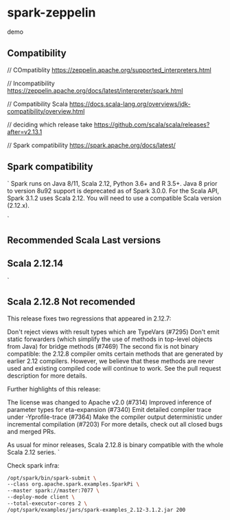 # spark-zeppelin
demo


## Compatibility

// COmpatiblity 
https://zeppelin.apache.org/supported_interpreters.html

// Incompatibility 
https://zeppelin.apache.org/docs/latest/interpreter/spark.html

// Compatibility Scala
https://docs.scala-lang.org/overviews/jdk-compatibility/overview.html

// deciding which release take
https://github.com/scala/scala/releases?after=v2.13.1

// Spark compatibility
https://spark.apache.org/docs/latest/


## Spark compatibility
`
Spark runs on Java 8/11, Scala 2.12, Python 3.6+ and R 3.5+. Java 8 prior to version 8u92 support is deprecated as of Spark 3.0.0. For the Scala API, Spark 3.1.2 uses Scala 2.12. You will need to use a compatible Scala version (2.12.x).

`



## Recommended Scala Last versions
## Scala 2.12.14



`
## Scala 2.12.8 Not recomended 

This release fixes two regressions that appeared in 2.12.7:

Don't reject views with result types which are TypeVars (#7295)
Don't emit static forwarders (which simplify the use of methods in top-level objects from Java) for bridge methods (#7469)
The second fix is not binary compatible: the 2.12.8 compiler omits certain methods that are generated by earlier 2.12 compilers. However, we believe that these methods are never used and existing compiled code will continue to work. See the pull request description for more details.

Further highlights of this release:

The license was changed to Apache v2.0 (#7314)
Improved inference of parameter types for eta-expansion (#7340)
Emit detailed compiler trace under -Yprofile-trace (#7364)
Make the compiler output deterministic under incremental compilation (#7203)
For more details, check out all closed bugs and merged PRs.

As usual for minor releases, Scala 2.12.8 is binary compatible with the whole Scala 2.12 series.
`


Check spark infra:
```sh
/opt/spark/bin/spark-submit \
--class org.apache.spark.examples.SparkPi \
--master spark://master:7077 \
--deploy-mode client \
--total-executor-cores 2 \
/opt/spark/examples/jars/spark-examples_2.12-3.1.2.jar 200

```